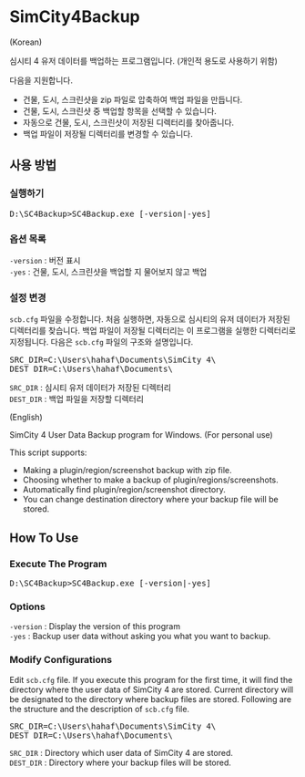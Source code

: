 # SimCity4Backup

(Korean)

심시티 4 유저 데이터를 백업하는 프로그램입니다. (개인적 용도로 사용하기 위함)

다음을 지원합니다.
* 건물, 도시, 스크린샷을 zip 파일로 압축하여 백업 파일을 만듭니다.
* 건물, 도시, 스크린샷 중 백업할 항목을 선택할 수 있습니다.
* 자동으로 건물, 도시, 스크린샷이 저장된 디렉터리를 찾아줍니다.
* 백업 파일이 저장될 디렉터리를 변경할 수 있습니다.

## 사용 방법

### 실행하기
<pre>D:\SC4Backup>SC4Backup.exe [-version|-yes]</pre>

### 옵션 목록
`-version` : 버전 표시 <br>
`-yes` : 건물, 도시, 스크린샷을 백업할 지 물어보지 않고 백업

### 설정 변경
`scb.cfg` 파일을 수정합니다. 처음 실행하면, 자동으로 심시티의 유저 데이터가 저장된 디렉터리를 찾습니다. 백업 파일이 저장될 디렉터리는 이 프로그램을 실행한 디렉터리로 지정됩니다. 다음은 `scb.cfg` 파일의 구조와 설명입니다.

<pre>SRC_DIR=C:\Users\hahaf\Documents\SimCity 4\
DEST_DIR=C:\Users\hahaf\Documents\</pre>

`SRC_DIR` : 심시티 유저 데이터가 저장된 디렉터리<br>
`DEST_DIR` : 백업 파일을 저장할 디렉터리

(English)

SimCity 4 User Data Backup program for Windows. (For personal use)

This script supports:
* Making a plugin/region/screenshot backup with zip file.
* Choosing whether to make a backup of plugin/regions/screenshots.
* Automatically find plugin/region/screenshot directory.
* You can change destination directory where your backup file will be stored.

## How To Use

### Execute The Program
<pre>D:\SC4Backup>SC4Backup.exe [-version|-yes]</pre>

### Options
`-version` : Display the version of this program <br>
`-yes` : Backup user data without asking you what you want to backup.

### Modify Configurations
Edit `scb.cfg` file. If you execute this program for the first time, it will find the directory where the user data of SimCity 4 are stored. Current directory will be designated to the directory where backup files are stored. Following are the structure and the description of `scb.cfg` file.

<pre>SRC_DIR=C:\Users\hahaf\Documents\SimCity 4\
DEST_DIR=C:\Users\hahaf\Documents\</pre>

`SRC_DIR` : Directory which user data of SimCity 4 are stored.<br>
`DEST_DIR` : Directory where your backup files will be stored.
